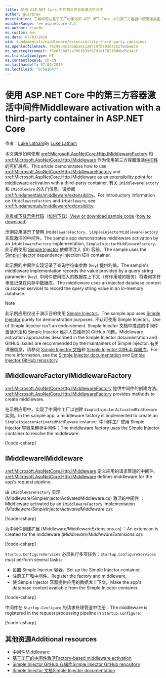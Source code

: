 ```yaml
---
title: 使用 ASP.NET Core 中的第三方容器激活中间件
author: guardrex
description: 了解如何在基于工厂的激活和 ASP.NET Core 中的第三方容器中使用强类型中间件。
monikerRange: '>= aspnetcore-2.1'
ms.author: riande
ms.custom: mvc
ms.date: 07/03/2019
uid: fundamentals/middleware/extensibility-third-party-container
ms.openlocfilehash: 4bc99b4c336aba611287c9fbe03d4252f8abee5b
ms.sourcegitcommit: f6e6730872a7d6f039f97d1df762f0d0bd5e34cf
ms.translationtype: HT
ms.contentlocale: zh-CN
ms.lasthandoff: 07/04/2019
ms.locfileid: "67561647"
---
```

# <a name="middleware-activation-with-a-third-party-container-in-aspnet-core"></a><span data-ttu-id="97138-103">使用 ASP.NET Core 中的第三方容器激活中间件</span><span class="sxs-lookup"><span data-stu-id="97138-103">Middleware activation with a third-party container in ASP.NET Core</span></span>

<span data-ttu-id="97138-104">作者：[Luke Latham](https://github.com/guardrex)</span><span class="sxs-lookup"><span data-stu-id="97138-104">By [Luke Latham](https://github.com/guardrex)</span></span>

<span data-ttu-id="97138-105">本文演示如何使用 <xref:Microsoft.AspNetCore.Http.IMiddlewareFactory> 和 <xref:Microsoft.AspNetCore.Http.IMiddleware> 作为使用第三方容器激活[中间件](xref:fundamentals/middleware/index)的可扩展点。</span><span class="sxs-lookup"><span data-stu-id="97138-105">This article demonstrates how to use <xref:Microsoft.AspNetCore.Http.IMiddlewareFactory> and <xref:Microsoft.AspNetCore.Http.IMiddleware> as an extensibility point for [middleware](xref:fundamentals/middleware/index) activation with a third-party container.</span></span> <span data-ttu-id="97138-106">有关 `IMiddlewareFactory` 和 `IMiddleware` 的入门信息，请参阅 <xref:fundamentals/middleware/extensibility>。</span><span class="sxs-lookup"><span data-stu-id="97138-106">For introductory information on `IMiddlewareFactory` and `IMiddleware`, see <xref:fundamentals/middleware/extensibility>.</span></span>

<span data-ttu-id="97138-107">[查看或下载示例代码](https://github.com/aspnet/AspNetCore.Docs/tree/master/aspnetcore/fundamentals/middleware/extensibility-third-party-container/samples/)（[如何下载](xref:index#how-to-download-a-sample)）</span><span class="sxs-lookup"><span data-stu-id="97138-107">[View or download sample code](https://github.com/aspnet/AspNetCore.Docs/tree/master/aspnetcore/fundamentals/middleware/extensibility-third-party-container/samples/) ([how to download](xref:index#how-to-download-a-sample))</span></span>

<span data-ttu-id="97138-108">示例应用演示了使用 `IMiddlewareFactory`、`SimpleInjectorMiddlewareFactory` 实现激活的中间件。</span><span class="sxs-lookup"><span data-stu-id="97138-108">The sample app demonstrates middleware activation by an `IMiddlewareFactory` implementation, `SimpleInjectorMiddlewareFactory`.</span></span> <span data-ttu-id="97138-109">此示例使用 [Simple Injector](https://simpleinjector.org) 依赖项注入 (DI) 容器。</span><span class="sxs-lookup"><span data-stu-id="97138-109">The sample uses the [Simple Injector](https://simpleinjector.org) dependency injection (DI) container.</span></span>

<span data-ttu-id="97138-110">此示例的中间件实现记录了查询字符串参数 (`key`) 提供的值。</span><span class="sxs-lookup"><span data-stu-id="97138-110">The sample's middleware implementation records the value provided by a query string parameter (`key`).</span></span> <span data-ttu-id="97138-111">中间件使用插入的数据库上下文（有作用域的服务）将查询字符串值记录在内存中数据库。</span><span class="sxs-lookup"><span data-stu-id="97138-111">The middleware uses an injected database context (a scoped service) to record the query string value in an in-memory database.</span></span>

> [!NOTE]
> <span data-ttu-id="97138-112">此示例应用仅出于演示目的使用 [Simple Injector](https://github.com/simpleinjector/SimpleInjector)。</span><span class="sxs-lookup"><span data-stu-id="97138-112">The sample app uses [Simple Injector](https://github.com/simpleinjector/SimpleInjector) purely for demonstration purposes.</span></span> <span data-ttu-id="97138-113">不认可使用 Simple Injector。</span><span class="sxs-lookup"><span data-stu-id="97138-113">Use of Simple Injector isn't an endorsement.</span></span> <span data-ttu-id="97138-114">Simple Injector 文档中描述的中间件激活方法和 Simple Injector 维护人员推荐的 GitHub 问题。</span><span class="sxs-lookup"><span data-stu-id="97138-114">Middleware activation approaches described in the Simple Injector documentation and GitHub issues are recommended by the maintainers of Simple Injector.</span></span> <span data-ttu-id="97138-115">有关详细信息，请参阅 [Simple Injector 文档](https://simpleinjector.readthedocs.io/en/latest/index.html)和 [Simple Injector GitHub 存储库](https://github.com/simpleinjector/SimpleInjector)。</span><span class="sxs-lookup"><span data-stu-id="97138-115">For more information, see the [Simple Injector documentation](https://simpleinjector.readthedocs.io/en/latest/index.html) and [Simple Injector GitHub repository](https://github.com/simpleinjector/SimpleInjector).</span></span>

## <a name="imiddlewarefactory"></a><span data-ttu-id="97138-116">IMiddlewareFactory</span><span class="sxs-lookup"><span data-stu-id="97138-116">IMiddlewareFactory</span></span>

<span data-ttu-id="97138-117"><xref:Microsoft.AspNetCore.Http.IMiddlewareFactory> 提供中间件的创建方法。</span><span class="sxs-lookup"><span data-stu-id="97138-117"><xref:Microsoft.AspNetCore.Http.IMiddlewareFactory> provides methods to create middleware.</span></span>

<span data-ttu-id="97138-118">在示例应用中，实现了中间件工厂以创建 `SimpleInjectorActivatedMiddleware` 实例。</span><span class="sxs-lookup"><span data-stu-id="97138-118">In the sample app, a middleware factory is implemented to create an `SimpleInjectorActivatedMiddleware` instance.</span></span> <span data-ttu-id="97138-119">中间件工厂使用 Simple Injector 容器来解析中间件：</span><span class="sxs-lookup"><span data-stu-id="97138-119">The middleware factory uses the Simple Injector container to resolve the middleware:</span></span>

[!code-csharp[](extensibility-third-party-container/samples/2.x/SampleApp/Middleware/SimpleInjectorMiddlewareFactory.cs?name=snippet1&highlight=5-8,12)]

## <a name="imiddleware"></a><span data-ttu-id="97138-120">IMiddleware</span><span class="sxs-lookup"><span data-stu-id="97138-120">IMiddleware</span></span>

<span data-ttu-id="97138-121"><xref:Microsoft.AspNetCore.Http.IMiddleware> 定义应用的请求管道的中间件。</span><span class="sxs-lookup"><span data-stu-id="97138-121"><xref:Microsoft.AspNetCore.Http.IMiddleware> defines middleware for the app's request pipeline.</span></span>

<span data-ttu-id="97138-122">由 `IMiddlewareFactory` 实现 (Middleware/SimpleInjectorActivatedMiddleware.cs) 激活的中间件  ：</span><span class="sxs-lookup"><span data-stu-id="97138-122">Middleware activated by an `IMiddlewareFactory` implementation (*Middleware/SimpleInjectorActivatedMiddleware.cs*):</span></span>

[!code-csharp[](extensibility-third-party-container/samples/2.x/SampleApp/Middleware/SimpleInjectorActivatedMiddleware.cs?name=snippet1)]

<span data-ttu-id="97138-123">为中间件创建扩展 (Middleware/MiddlewareExtensions.cs)  ：</span><span class="sxs-lookup"><span data-stu-id="97138-123">An extension is created for the middleware (*Middleware/MiddlewareExtensions.cs*):</span></span>

[!code-csharp[](extensibility-third-party-container/samples/2.x/SampleApp/Middleware/MiddlewareExtensions.cs?name=snippet1)]

<span data-ttu-id="97138-124">`Startup.ConfigureServices` 必须执行多项任务：</span><span class="sxs-lookup"><span data-stu-id="97138-124">`Startup.ConfigureServices` must perform several tasks:</span></span>

* <span data-ttu-id="97138-125">设置 Simple Injector 容器。</span><span class="sxs-lookup"><span data-stu-id="97138-125">Set up the Simple Injector container.</span></span>
* <span data-ttu-id="97138-126">注册工厂和中间件。</span><span class="sxs-lookup"><span data-stu-id="97138-126">Register the factory and middleware.</span></span>
* <span data-ttu-id="97138-127">使 Simple Injector 容器提供应用的数据库上下文。</span><span class="sxs-lookup"><span data-stu-id="97138-127">Make the app's database context available from the Simple Injector container.</span></span>

[!code-csharp[](extensibility-third-party-container/samples/2.x/SampleApp/Startup.cs?name=snippet1)]

<span data-ttu-id="97138-128">中间件在 `Startup.Configure` 的请求处理管道中注册：</span><span class="sxs-lookup"><span data-stu-id="97138-128">The middleware is registered in the request processing pipeline in `Startup.Configure`:</span></span>

[!code-csharp[](extensibility-third-party-container/samples/2.x/SampleApp/Startup.cs?name=snippet2&highlight=13)]

## <a name="additional-resources"></a><span data-ttu-id="97138-129">其他资源</span><span class="sxs-lookup"><span data-stu-id="97138-129">Additional resources</span></span>

* [<span data-ttu-id="97138-130">中间件</span><span class="sxs-lookup"><span data-stu-id="97138-130">Middleware</span></span>](xref:fundamentals/middleware/index)
* [<span data-ttu-id="97138-131">基于工厂的中间件激活</span><span class="sxs-lookup"><span data-stu-id="97138-131">Factory-based middleware activation</span></span>](xref:fundamentals/middleware/extensibility)
* [<span data-ttu-id="97138-132">Simple Injector GitHub 存储库</span><span class="sxs-lookup"><span data-stu-id="97138-132">Simple Injector GitHub repository</span></span>](https://github.com/simpleinjector/SimpleInjector)
* [<span data-ttu-id="97138-133">Simple Injector 文档</span><span class="sxs-lookup"><span data-stu-id="97138-133">Simple Injector documentation</span></span>](https://simpleinjector.readthedocs.io/en/latest/index.html)
